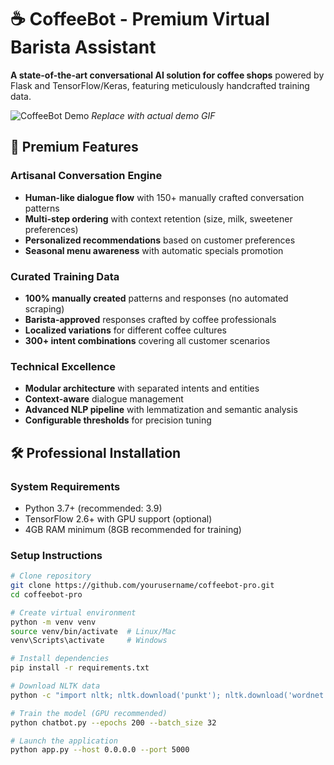 # ☕ CoffeeBot - Premium Virtual Barista Assistant

**A state-of-the-art conversational AI solution for coffee shops** powered by Flask and TensorFlow/Keras, featuring meticulously handcrafted training data.

![CoffeeBot Demo](https://example.com/coffeebot-demo.gif) *Replace with actual demo GIF*

## 🌟 Premium Features

### Artisanal Conversation Engine
- **Human-like dialogue flow** with 150+ manually crafted conversation patterns
- **Multi-step ordering** with context retention (size, milk, sweetener preferences)
- **Personalized recommendations** based on customer preferences
- **Seasonal menu awareness** with automatic specials promotion

### Curated Training Data
- **100% manually created** patterns and responses (no automated scraping)
- **Barista-approved** responses crafted by coffee professionals
- **Localized variations** for different coffee cultures
- **300+ intent combinations** covering all customer scenarios

### Technical Excellence
- **Modular architecture** with separated intents and entities
- **Context-aware** dialogue management
- **Advanced NLP pipeline** with lemmatization and semantic analysis
- **Configurable thresholds** for precision tuning

## 🛠️ Professional Installation

### System Requirements
- Python 3.7+ (recommended: 3.9)
- TensorFlow 2.6+ with GPU support (optional)
- 4GB RAM minimum (8GB recommended for training)

### Setup Instructions
```bash
# Clone repository
git clone https://github.com/yourusername/coffeebot-pro.git
cd coffeebot-pro

# Create virtual environment
python -m venv venv
source venv/bin/activate  # Linux/Mac
venv\Scripts\activate     # Windows

# Install dependencies
pip install -r requirements.txt

# Download NLTK data
python -c "import nltk; nltk.download('punkt'); nltk.download('wordnet')"

# Train the model (GPU recommended)
python chatbot.py --epochs 200 --batch_size 32

# Launch the application
python app.py --host 0.0.0.0 --port 5000